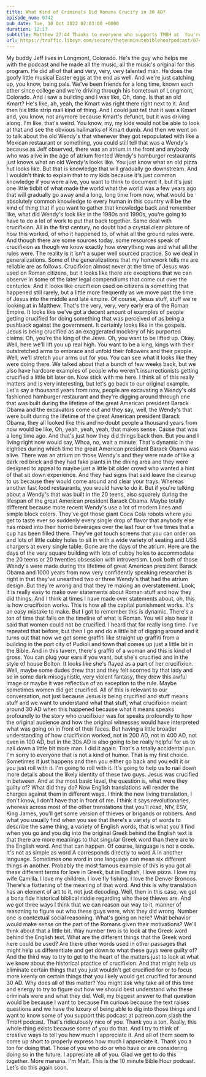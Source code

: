 ```yaml
---
title: What Kind of Criminals Did Romans Crucify in 30 AD?
episode_num: 0742
pub_date: Tue, 18 Oct 2022 02:03:00 +0000
duration: 12:17
subtitle: Matthew 27:44 Thanks to everyone who supports TMBH at  You're the reason we can all do this together!  Music written and performed by .
url: https://traffic.libsyn.com/secure/thetenminutebiblehourpodcast/0742_-_What_Kind_of_Criminals_Did_Romans_Crucify_in_30_AD.mp3
---
```


 My buddy Jeff lives in Longmont, Colorado. He's the guy who helps me with the podcast and he made all the music, all the music's original for this program. He did all of that and very, very, very talented man. He does the goofy little musical Easter eggs at the end as well. And we're just catching up, you know, being pals. We've been friends for a long time, known each other since college and we're driving through his hometown of Longmont, Colorado. And I saw a building and I was like, Oh, dang. Is that an old Kmart? He's like, ah, yeah, the Kmart was right there right next to it. And then his little strip mall kind of thing. And I could just tell that it was a Kmart and, you know, not anymore because Kmart's defunct, but it was driving along. I'm like, that's weird. You know, my, my kids would not be able to look at that and see the obvious hallmarks of Kmart dumb. And then we went on to talk about the old Wendy's that whenever they got repopulated with like a Mexican restaurant or something, you could still tell that was a Wendy's because as Jeff observed, there was an atrium in the front and anybody who was alive in the age of atrium fronted Wendy's hamburger restaurants just knows what an old Wendy's looks like. You just know what an old pizza hut looks like. But that is knowledge that will gradually go downstream. And I wouldn't think to explain that to my kids because it's just common knowledge if you were alive, you want to think to document it, but it's just one little tidbit of what made the world what the world was a few years ago that will gradually go away and a long, long time from now, what would be absolutely common knowledge to every human in this country will be the kind of thing that if you want to gather that knowledge back and remember like, what did Wendy's look like in the 1980s and 1990s, you're going to have to do a lot of work to put that back together. Same deal with crucifixion. All in the first century, no doubt had a crystal clear picture of how this worked, of who it happened to, of what all the ground rules were. And though there are some sources today, some resources speak of crucifixion as though we know exactly how everything was and what all the rules were. The reality is it isn't a super well sourced practice. So we deal in generalizations. Some of the generalizations that my homework tells me are reliable are as follows. Crucifixion almost never at the time of Jesus was used on Roman citizens, but it looks like there are exceptions that we can observe in some of the later legal compendiums that come out over the centuries. And it looks like crucifixion used on citizens is something that happened still rarely, but a little more frequently as we move past the time of Jesus into the middle and late empire. Of course, Jesus stuff, stuff we're looking at in Matthew. That's the very, very, very early era of the Roman Empire. It looks like we've got a decent amount of examples of people getting crucified for doing something that was perceived of as being a pushback against the government. It certainly looks like in the gospels. Jesus is being crucified as an exaggerated mockery of his purported claims. Oh, you're the king of the Jews. Oh, you want to be lifted up. Okay. Well, here we'll lift you up real high. You want to be a king, kings with their outstretched arms to embrace and unfold their followers and their people. Well, we'll stretch your arms out for you. You can see what it looks like they were doing there. We talked about that a bunch of few weeks back, but we also have hardcore examples of people who weren't insurrectionists getting crucified a little bit later on. Now stick with me here. I think all of this really matters and is very interesting, but let's go back to our original example. Let's say a thousand years from now, people are excavating a Wendy's old fashioned hamburger restaurant and they're digging around through one that was built during the lifetime of the great American president Barack Obama and the excavators come out and they say, well, the Wendy's that were built during the lifetime of the great American president Barack Obama, they all looked like this and no doubt people a thousand years from now would be like, Oh, yeah, yeah, yeah, that makes sense. Cause that was a long time ago. And that's just how they did things back then. But you and I living right now would say, Whoa, no, wait a minute. That's dynamic in the eighties during which time the great American president Barack Obama was alive. There was an atrium on those Wendy's and they were made of like a dark red brick and they had fake plants in the dining area and they were designed to appeal to maybe just a little bit older crowd who wanted a hint of that sit down experience. And they had signs that said leave the cleanup to us because they would come around and clear your trays. Whereas another fast food restaurants, you would have to do it. But if you're talking about a Wendy's that was built in the 20 teens, also squarely during the lifespan of the great American president Barack Obama. Maybe totally different because more recent Wendy's use a lot of modern lines and simple block colors. They've got those giant Coca Cola robots where you get to taste ever so suddenly every single drop of flavor that anybody else has mixed into their horrid beverages over the last four or five times that a cup has been filled there. They've got touch screens that you can order on and lots of little cubby holes to sit in with a wide variety of seating and USB chargers at every single table. Gone are the days of the atrium. Here are the days of the very square building with lots of cubby holes to accommodate the 20 teens or 20 twenties obsession with introvertism. Look both of those Wendy's were made during the lifetime of great American president Barack Obama and 1000 years from now very confidently speaking researcher is right in that they've unearthed two or three Wendy's that had the atrium design. But they're wrong and that they're making an overstatement. Look, it is really easy to make over statements about Roman stuff and how they did things. And I think at times I have made over statements about, oh, this is how crucifixion works. This is how all the capital punishment works. It's an easy mistake to make. But I got to remember this is dynamic. There's a ton of time that falls on the timeline of what is Roman. You will also hear it said that women could not be crucified. I heard that for really long time. I've repeated that before, but then I go and do a little bit of digging around and it turns out that now we got some graffiti like straight up graffiti from a building in the port city of Pudioli and town that comes up just a little bit in the Bible. And in this tavern, there's graffiti of a woman and this is kind of gross. You can plug your ears if you want, but she's crucified and in the style of house Bolton. It looks like she's flayed as a part of her crucifixion. Well, maybe some dudes drew that and they felt scorned by that lady and so in some dark misogynistic, very violent fantasy, they drew this awful image or maybe it was reflective of an exception to the rule. Maybe sometimes women did get crucified. All of this is relevant to our conversation, not just because Jesus is being crucified and stuff means stuff and we want to understand what that stuff, what crucifixion meant around 30 AD when this happened because what it means speaks profoundly to the story who crucifixion was for speaks profoundly to how the original audience and how the original witnesses would have interpreted what was going on in front of their faces. But having a little broader understanding of how crucifixion worked, not in 200 AD, not in 400 AD, not even in 100 AD, but in the 30s AD is also going to be really helpful for us to nail down a little bit more man. I did it again. That's a totally accidental pun. I'm sorry to everyone that is not a kind of humor. That is my first choice. Sometimes it just happens and then you either go back and you edit it or you just roll with it. I'm going to roll with it. It's going to help us to nail down more details about the likely identity of these two guys. Jesus was crucified in between. And at the most basic level, the question is, what were they guilty of? What did they do? Now English translations will render the charges against them in different ways. I think the new living translation, I don't know, I don't have that in front of me. I think it says revolutionaries, whereas across most of the other translations that you'll read, NIV, ESV, King James, you'll get some version of thieves or brigands or robbers. And what you usually find when you see that there's a variety of words to describe the same thing, a variety of English words, that is what you'll find when you go and you dig into the original Greek behind the English text is that there are more meanings to that singular Greek word than there are to the English word. And that can happen. Of course, language is not a code. It's not as simple as word A corresponds directly to word A in another language. Sometimes one word in one language can mean six different things in another. Probably the most famous example of this is you got all these different terms for love in Greek, but in English, I love pizza. I love my wife Camilla. I love my children. I love fly fishing. I love the Denver Broncos. There's a flattening of the meaning of that word. And this is why translation has an element of art to it, not just decoding. Well, then in this case, we got a bona fide historical biblical riddle regarding who these thieves are. And we got three ways I think that we can reason our way to it, manner of reasoning to figure out who these guys were, what they did wrong. Number one is contextual social reasoning. What's going on here? What behavior would make sense on the part of the Romans given their motivations? We'll think about that a little bit. Way number two is to look at the Greek word behind the English text. What are the different things that the Greek word here could be used? Are there other words used in other passages that might help us differentiate and get down to what these guys were guilty of? And the third way to try to get to the heart of the matters just to look at what we know about the historical practice of crucifixion. And that might help us eliminate certain things that you just wouldn't get crucified for or to focus more keenly on certain things that you likely would get crucified for around 30 AD. Why does all of this matter? You might ask why take all of this time and energy to try to figure out how we should best understand who these criminals were and what they did. Well, my biggest answer to that question would be because I want to because I'm curious because the text raises questions and we have the luxury of being able to dig into those things and I want to know some of you support this podcast at patreon.com slash the TmbH podcast. That's ridiculously nice of you. Thank you a ton. Really, this whole thing exists because some of you do that. And I try to think of creative ways to tell you how much I appreciate it. And all of them seem to come up short to properly express how much I appreciate it. Thank you a ton for doing that. Those of you who do or who have or are considering doing so in the future. I appreciate all of you. Glad we get to do this together. More manana. I'm Matt. This is the 10 minute Bible Hour podcast. Let's do this again soon.